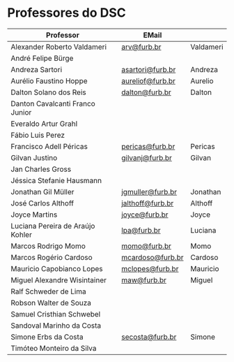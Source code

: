 <!-- \[INICIO] atualizar -->

# Professores do DSC

| Professor                        | EMail            |           |  
| -------------------------------- | ---------------- | --------- |  
| Alexander Roberto Valdameri      | arv@furb.br      | Valdameri |  
| André Felipe Bürge               |                  |           |
| Andreza Sartori                  | asartori@furb.br | Andreza   |  
| Aurélio Faustino Hoppe           | aureliof@furb.br | Aurelio   |  
| Dalton Solano dos Reis           | dalton@furb.br   | Dalton    |  
| Danton Cavalcanti Franco Junior  |                  |           |
| Everaldo Artur Grahl             |                  |           |
| Fábio Luis Perez                 |                  |           |
| Francisco Adell Péricas          | pericas@furb.br  | Pericas   |  
| Gilvan Justino                   | gilvanj@furb.br  | Gilvan    |  
| Jan Charles Gross                |                  |           |
| Jéssica Stefanie Hausmann        |                  |           |
| Jonathan Gil Müller              | jgmuller@furb.br | Jonathan  |  
| José Carlos Althoff              | jalthoff@furb.br | Althoff   |  
| Joyce Martins                    | joyce@furb.br    | Joyce     |  
| Luciana Pereira de Araújo Kohler | lpa@furb.br      | Luciana   |  
| Marcos Rodrigo Momo              | momo@furb.br     | Momo      |  
| Marcos Rogério Cardoso           | mcardoso@furb.br | Cardoso   |  
| Mauricio Capobianco Lopes        | mclopes@furb.br  | Mauricio  |  
| Miguel Alexandre Wisintainer     | maw@furb.br      | Miguel    |  
| Ralf Schweder de Lima            |                  |           |
| Robson Walter de Souza           |                  |           |
| Samuel Cristhian Schwebel        |                  |           |
| Sandoval Marinho da Costa        |                  |           |
| Simone Erbs da Costa             | secosta@furb.br  | Simone    |  
| Timóteo Monteiro da Silva        |                  |           |

<!-- | Marcel Hugo                      | marcel@furb.br   | Marcel    |  -->
